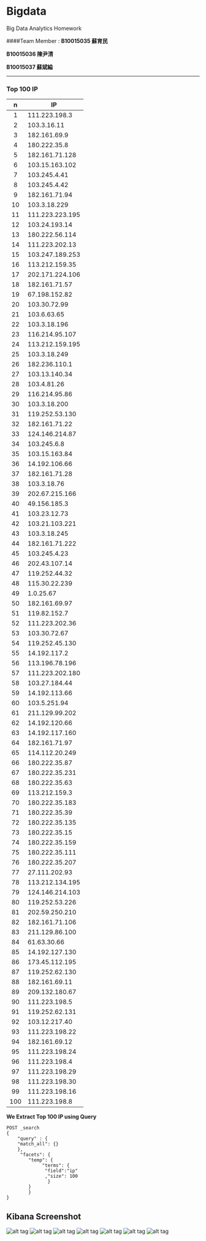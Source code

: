 # Bigdata

Big Data Analytics Homework

####Team Member : 
  **B10015035 蘇育民**  

  **B10015036 陳尹清**

  **B10015037 蘇斌綸**

* * *

### Top 100 IP
n | IP
:---:|--------------
1 |111.223.198.3
2 |103.3.16.11
3 |182.161.69.9
4 |180.222.35.8
5 |182.161.71.128
6 |103.15.163.102
7 |103.245.4.41
8 |103.245.4.42
9 |182.161.71.94
10|103.3.18.229
11|111.223.223.195
12|103.24.193.14
13|180.222.56.114
14|111.223.202.13
15|103.247.189.253
16|113.212.159.35
17|202.171.224.106
18|182.161.71.57
19|67.198.152.82
20|103.30.72.99
21|103.6.63.65
22|103.3.18.196
23|116.214.95.107
24|113.212.159.195
25|103.3.18.249
26|182.236.110.1
27|103.13.140.34
28|103.4.81.26
29|116.214.95.86
30|103.3.18.200
31|119.252.53.130
32|182.161.71.22
33|124.146.214.87
34|103.245.6.8
35|103.15.163.84
36|14.192.106.66
37|182.161.71.28
38|103.3.18.76
39|202.67.215.166
40|49.156.185.3
41|103.23.12.73
42|103.21.103.221
43|103.3.18.245
44|182.161.71.222
45|103.245.4.23
46|202.43.107.14
47|119.252.44.32
48|115.30.22.239
49|1.0.25.67
50|182.161.69.97
51|119.82.152.7
52|111.223.202.36
53|103.30.72.67
54|119.252.45.130
55|14.192.117.2
56|113.196.78.196
57|111.223.202.180
58|103.27.184.44
59|14.192.113.66
60|103.5.251.94
61|211.129.99.202
62|14.192.120.66
63|14.192.117.160
64|182.161.71.97
65|114.112.20.249
66|180.222.35.87
67|180.222.35.231
68|180.222.35.63
69|113.212.159.3
70|180.222.35.183
71|180.222.35.39
72|180.222.35.135
73|180.222.35.15
74|180.222.35.159
75|180.222.35.111
76|180.222.35.207
77|27.111.202.93
78|113.212.134.195
79|124.146.214.103
80|119.252.53.226
81|202.59.250.210
82|182.161.71.106
83|211.129.86.100
84|61.63.30.66
85|14.192.127.130
86|173.45.112.195
87|119.252.62.130
88|182.161.69.11
89|209.132.180.67
90|111.223.198.5
91|119.252.62.131
92|103.12.217.40
93|111.223.198.22
94|182.161.69.12
95|111.223.198.24
96|111.223.198.4
97|111.223.198.29
98|111.223.198.30
99|111.223.198.16
100|111.223.198.8

**We Extract Top 100 IP using Query**
```
POST _search
{
    "query" : {
    "match_all": {}
    },
     "facets": {
        "temp": {
             "terms": {
              "field":"ip" 
              ,"size": 100
               }
        }
        }
}
```

## Kibana Screenshot
![alt tag](https://github.com/YxingC/bigdata/blob/master/Photos/1.jpg)
![alt tag](https://github.com/YxingC/bigdata/blob/master/Photos/2.jpg)
![alt tag](https://github.com/YxingC/bigdata/blob/master/Photos/3.jpg)
![alt tag](https://github.com/YxingC/bigdata/blob/master/Photos/4.jpg)
![alt tag](https://github.com/YxingC/bigdata/blob/master/Photos/5.jpg)
![alt tag](https://github.com/YxingC/bigdata/blob/master/Photos/6.jpg)
![alt tag](https://github.com/YxingC/bigdata/blob/master/Photos/7.jpg)
